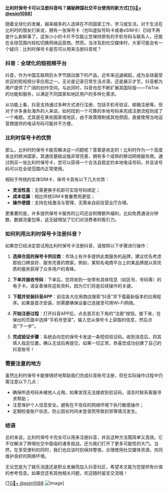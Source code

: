 **比利时保号卡可以注册抖音吗？揭秘跨国社交平台使用的新方式[[TG💪+ @esim1088](https://t.me/s/esim1088)]**

随着全球化的发展，越来越多的人选择在不同国家工作、学习或生活。对于生活在比利时的朋友们来说，拥有一张保号卡（也叫虚拟号码卡或者eSIM卡）已经不再是什么新鲜事了。这张小小的卡片不仅能让您保持原有的手机号码与联系人，还能在全球范围内轻松切换网络运营商。然而，当涉及到社交媒体时，大家可能会有一个疑问：比利时保号卡是否可以用来注册抖音呢？

### 抖音：全球化的短视频平台

抖音，作为中国互联网巨头字节跳动旗下的产品，近年来迅速崛起，成为全球最受欢迎的短视频分享应用之一。无论是记录日常生活点滴，还是展示才艺，抖音都为用户提供了广阔的创作空间。与此同时，抖音也在不断扩展其国际版——TikTok的功能和服务，以满足不同国家和地区用户的多样化需求。

从功能上看，抖音支持通过多种方式进行注册，包括手机号验证、邮箱注册等。但对于许多身处海外的人来说，如何找到一个可靠的本地号码来完成注册流程则成了一个难题。尤其是在某些国家或地区，由于政策限制或其他原因，直接使用当地运营商提供的电话号码可能并不方便。

### 比利时保号卡的优势

那么，比利时的保号卡能否解决这一问题呢？答案是肯定的！比利时作为一个高度发达的欧洲国家，其通信基础设施非常完善，拥有多个成熟的移动网络服务商。通过购买一张比利时保号卡，您可以获得一个合法且稳定的本地电话号码，并且该号码可以在全球范围内正常使用。

相较于传统的实体SIM卡，保号卡具有以下几大优势：
- **灵活性高**：无需更换手机即可实现号码绑定；
- **成本低廉**：相比传统SIM卡套餐费用更低；
- **操作便捷**：支持在线激活与管理，无需亲自前往营业厅办理。

更重要的是，许多提供保号卡服务的公司还会附赠额外福利，比如免费通话分钟数、数据流量包等，这无疑增加了它们对消费者的吸引力。

### 如何利用比利时保号卡注册抖音？

如果您已经决定尝试用比利时保号卡注册抖音，请按照以下步骤进行操作：

1. **选择合适的保号卡供应商**：市场上有许多提供此类服务的品牌，建议优先考虑那些口碑良好、服务完善的商家。例如，某知名电商平台上的某品牌就以其优质的服务获得了众多用户的青睐。
   
2. **下单并接收号码**：下单后，您将收到一张带有具体信息（如区号、号码等）的电子卡。请妥善保存这些资料，因为它们将是后续操作的关键。

3. **下载并安装抖音APP**：前往各大应用商店搜索“抖音”并下载最新版本的应用程序。如果是首次安装，则需要确保设备已连接至可用Wi-Fi网络。

4. **开始注册过程**：打开抖音APP后，点击首页右下角的“注册”按钮。接下来，在弹出的页面中选择“手机号登录”。输入您从保号卡上获取的信息，然后点击“下一步”。

5. **完成验证步骤**：系统会向您的保号卡发送一条短信验证码。收到消息后，将其填入指定位置，确认无误后再提交。如果一切正常，恭喜您成功创建了自己的抖音账号！

### 需要注意的地方

虽然比利时保号卡能够很好地帮助我们完成抖音账号注册，但在实际操作过程中仍需注意以下几点：

- 确保所选号码未被他人占用。如果发现无法接收到验证码，请及时联系客服寻求帮助；
- 注意保护个人信息安全。避免在不信任的网络环境下执行敏感操作；
- 定期检查账户状态，防止因长时间未登录而导致封禁等情况发生。

### 结语

总的来说，比利时保号卡完全可以用来注册抖音，并且这种方法既简单又高效。它不仅解决了跨境社交中面临的诸多挑战，还为我们打开了更多可能性的大门。当然，在享受便利的同时，我们也应该时刻保持警惕，合理使用社交媒体资源，共同维护良好的网络环境。

无论您是为了娱乐消遣还是职业发展而加入抖音社区，希望本文能为您提供有价值的参考信息。如果您还有其他相关问题，欢迎随时留言交流哦！

[[TG💪+ @esim1088](https://t.me/s/esim1088) ![Image](https://i.postimg.cc/4NQfJmqS/Snipaste-2025-05-13-00-14-12.png)]